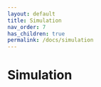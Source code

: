 ```yaml
---
layout: default
title: Simulation
nav_order: 7
has_children: true
permalink: /docs/simulation
---
```


# Simulation
